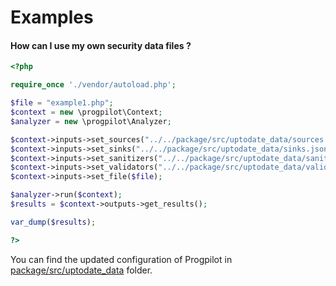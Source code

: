 # Examples

#### How can I use my own security data files ?
```php
<?php

require_once './vendor/autoload.php';

$file = "example1.php";
$context = new \progpilot\Context;
$analyzer = new \progpilot\Analyzer;

$context->inputs->set_sources("../../package/src/uptodate_data/sources.json");
$context->inputs->set_sinks("../../package/src/uptodate_data/sinks.json");
$context->inputs->set_sanitizers("../../package/src/uptodate_data/sanitizers.json");
$context->inputs->set_validators("../../package/src/uptodate_data/validators.json");
$context->inputs->set_file($file);

$analyzer->run($context);
$results = $context->outputs->get_results();

var_dump($results);

?>
```
You can find the updated configuration of Progpilot in [package/src/uptodate_data](../package/src/uptodate_data) folder.

